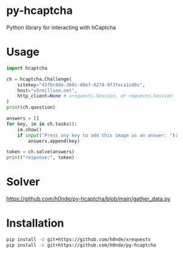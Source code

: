 # py-hcaptcha
Python library for interacting with hCaptcha

# Usage
```python
import hcaptcha

ch = hcaptcha.Challenge(
    sitekey="45fbc4de-366c-40ef-9274-9f3feca1cd6c",
    host="v3rmillion.net",
    http_client=None # xrequests.Session, or requests.Session
)
print(ch.question)

answers = []
for key, im in ch.tasks():
    im.show()
    if input("Press any key to add this image as an answer: "):
        answers.append(key)

token = ch.solve(answers)
print("response:", token)
```

# Solver
https://github.com/h0nde/py-hcaptcha/blob/main/gather_data.py

# Installation
```bash
pip install -U git+https://github.com/h0nde/xrequests
pip install -U git+https://github.com/h0nde/py-hcaptcha
```
